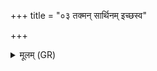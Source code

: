 +++
title = "०३ तक्मन् सार्थिनम् इच्छस्व"

+++
<details><summary>मूलम् (GR)</summary>

तक्मन् सार्थिनम् इच्छस्व  
वशी सन् मृडयासि नः ।  
अथेहि यत्र ते गृहा  
अनिनूर्त्तेषु दस्युषु ॥
</details>